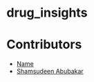 # drug_insights


# Contributors
- [Name](www.name.com)
- [Shamsudeen Abubakar](https://github.com/har-booh)
